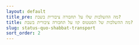```yaml
---
layout: default
title_pre: מה ההשלכות שלו על תחבורה ציבורית בשבת?
title: מה ההשלכות של הסטטוס קוו על תחבורה ציבורית בשבת?
slug: status-quo-shabbat-transport
sort_order: 2
---
```


